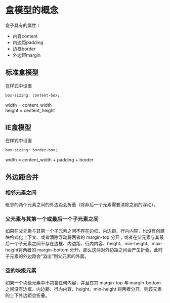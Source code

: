 # 盒模型的概念
盒子具有的属性：
* 内容content
* 内边距padding
* 边框border
* 外边距margin
## 标准盒模型
在样式中设置
```html
box-sizing: content-box;
```
width = content_width  
height = centent_height
## IE盒模型
在样式中设置
```html
box-sizing: border-box;
```
width = centent_width + padding + border  
## 外边距合并
### 相邻元素之间
毗邻的两个元素之间的外边距会折叠（除非后一个元素需要清除之前的浮动）。
### 父元素与其第一个或最后一个子元素之间
如果在父元素与其第一个子元素之间不存在边框、内边距、行内内容，也没有创建块格式化上下文、或者清除浮动将两者的 margin-top 分开；或者在父元素与其最后一个子元素之间不存在边框、内边距、行内内容、height、min-height、max-height将两者的 margin-bottom 分开，那么这两对外边距之间会产生折叠。此时子元素的外边距会“溢出”到父元素的外面。
### 空的块级元素
如果一个块级元素中不包含任何内容，并且在其 margin-top 与 margin-bottom 之间没有边框、内边距、行内内容、height、min-height 将两者分开，则该元素的上下外边距会折叠。
